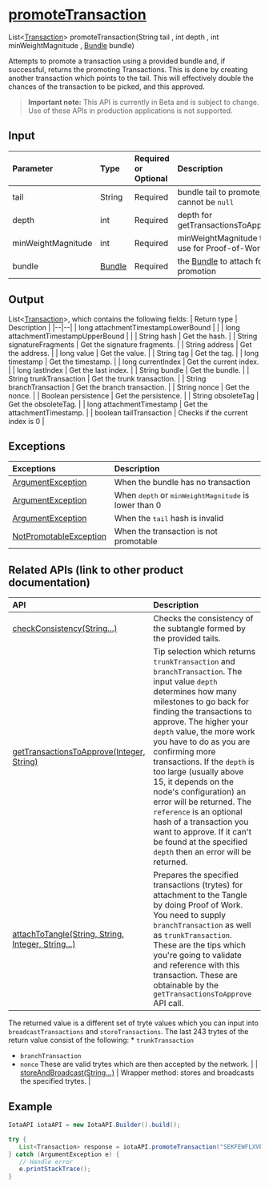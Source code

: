 
# [promoteTransaction](https://github.com/iotaledger/iota-java/blob/master/jota/src/main/java/org/iota/jota/IotaAPI.java#L1738)
 List<[Transaction](https://github.com/iotaledger/iota-java/blob/master/jota/src/main/java/org/iota/jota/model/Transaction.java)> promoteTransaction(String tail , int depth , int minWeightMagnitude , [Bundle](https://github.com/iotaledger/iota-java/blob/master/jota/src/main/java/org/iota/jota/model/Bundle.java) bundle)

Attempts to promote a transaction using a provided bundle and, if successful, returns the promoting Transactions. This is done by creating another transaction which points to the tail. This will effectively double the chances of the transaction to be picked, and this approved.
> **Important note:** This API is currently in Beta and is subject to change. Use of these APIs in production applications is not supported.

## Input
| Parameter       | Type | Required or Optional | Description |
|:---------------|:--------|:--------| :--------|
| tail | String | Required | bundle tail to promote, cannot be `null` |
| depth | int | Required | depth for getTransactionsToApprove |
| minWeightMagnitude | int | Required | minWeightMagnitude to use for Proof-of-Work |
| bundle | [Bundle](https://github.com/iotaledger/iota-java/blob/master/jota/src/main/java/org/iota/jota/model/Bundle.java) | Required | the [Bundle](https://github.com/iotaledger/iota-java/blob/master/jota/src/main/java/org/iota/jota/model/Bundle.java) to attach for promotion |
    
## Output
List<[Transaction](https://github.com/iotaledger/iota-java/blob/master/jota/src/main/java/org/iota/jota/model/Transaction.java)>, which contains the following fields:
| Return type | Description |
|--|--|
| long attachmentTimestampLowerBound |  |
| long attachmentTimestampUpperBound |  |
| String hash | Get the hash. |
| String signatureFragments | Get the signature fragments. |
| String address | Get the address. |
| long value | Get the value. |
| String tag | Get the tag. |
| long timestamp | Get the timestamp. |
| long currentIndex | Get the current index. |
| long lastIndex | Get the last index. |
| String bundle | Get the bundle. |
| String trunkTransaction | Get the trunk transaction. |
| String branchTransaction | Get the branch transaction. |
| String nonce | Get the nonce. |
| Boolean persistence | Get the persistence. |
| String obsoleteTag | Get the obsoleteTag. |
| long attachmentTimestamp | Get the attachmentTimestamp. |
| boolean tailTransaction | Checks if the current index is 0 |

## Exceptions
| Exceptions     | Description |
|:---------------|:--------|
| [ArgumentException](https://github.com/iotaledger/iota-java/blob/master/jota/src/main/java/org/iota/jota/error/ArgumentException.java) | When the bundle has no transaction |
| [ArgumentException](https://github.com/iotaledger/iota-java/blob/master/jota/src/main/java/org/iota/jota/error/ArgumentException.java) | When <tt>depth</tt> or <tt>minWeightMagnitude</tt> is lower than 0 |
| [ArgumentException](https://github.com/iotaledger/iota-java/blob/master/jota/src/main/java/org/iota/jota/error/ArgumentException.java) | When the <tt>tail</tt> hash is invalid |
| [NotPromotableException](https://github.com/iotaledger/iota-java/blob/master/jota/src/main/java/org/iota/jota/account/errors/NotPromotableException.java) | When the transaction is not promotable |

## Related APIs (link to other product documentation)
| API     | Description |
|:---------------|:--------|
| [checkConsistency(String...)](https://github.com/iotaledger/iota-java/blob/master/jota/src/main/java/org/iota/jota/IotaAPICore.java#L533) | Checks the consistency of the subtangle formed by the provided tails. |
| [getTransactionsToApprove(Integer, String)](https://github.com/iotaledger/iota-java/blob/master/jota/src/main/java/org/iota/jota/IotaAPICore.java#L403) | Tip selection which returns `trunkTransaction` and `branchTransaction`. The input value `depth` determines how many milestones to go back for finding the transactions to approve. The higher your `depth` value, the more work you have to do as you are confirming more transactions. If the `depth` is too large (usually above 15, it depends on the node's configuration) an error will be returned. The `reference` is an optional hash of a transaction you want to approve. If it can't be found at the specified `depth` then an error will be returned. |
| [attachToTangle(String, String, Integer, String...)](https://github.com/iotaledger/iota-java/blob/master/jota/src/main/java/org/iota/jota/IotaAPICore.java#L578) |  Prepares the specified transactions (trytes) for attachment to the Tangle by doing Proof of Work. You need to supply `branchTransaction` as well as `trunkTransaction`. These are the tips which you're going to validate and reference with this transaction.  These are obtainable by the `getTransactionsToApprove` API call. 
  The returned value is a different set of tryte values which you can input into  `broadcastTransactions` and `storeTransactions`. 
  The last 243 trytes of the return value consist of the following:  * `trunkTransaction`
 * `branchTransaction`
 * `nonce`
   These are valid trytes which are then accepted by the network. |
| [storeAndBroadcast(String...)](https://github.com/iotaledger/iota-java/blob/master/jota/src/main/java/org/iota/jota/IotaAPI.java#L395) | Wrapper method: stores and broadcasts the specified trytes. |

 ## Example
 
 ```Java
 IotaAPI iotaAPI = new IotaAPI.Builder().build();

try { 
    List<Transaction> response = iotaAPI.promoteTransaction("SEKFEWFLXVPQQORWSJHYVQZGOTINOCNLRUEDQGSTBSBBXQGVJWPSFYZRHLJEBXTKEIKNEAOGIRS9NHCSI", "15", "18", "bundle");
} catch (ArgumentException e) { 
    // Handle error
    e.printStackTrace(); 
}
 ```
